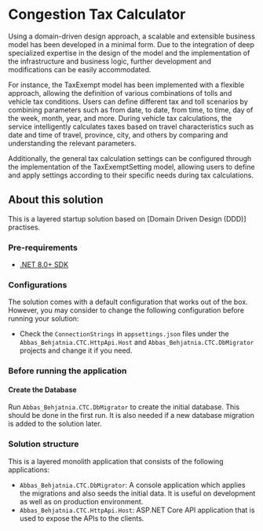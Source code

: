 # Congestion Tax Calculator

Using a domain-driven design approach, a scalable and extensible business model has been developed in a minimal form. Due to the integration of deep specialized expertise in the design of the model and the implementation of the infrastructure and business logic, further development and modifications can be easily accommodated.

For instance, the TaxExempt model has been implemented with a flexible approach, allowing the definition of various combinations of tolls and vehicle tax conditions. Users can define different tax and toll scenarios by combining parameters such as from date, to date, from time, to time, day of the week, month, year, and more. During vehicle tax calculations, the service intelligently calculates taxes based on travel characteristics such as date and time of travel, province, city, and others by comparing and understanding the relevant parameters.

Additionally, the general tax calculation settings can be configured through the implementation of the TaxExemptSetting model, allowing users to define and apply settings according to their specific needs during tax calculations.

## About this solution

This is a layered startup solution based on [Domain Driven Design (DDD)] practises.

### Pre-requirements

* [.NET 8.0+ SDK](https://dotnet.microsoft.com/download/dotnet)

### Configurations

The solution comes with a default configuration that works out of the box. However, you may consider to change the following configuration before running your solution:

* Check the `ConnectionStrings` in `appsettings.json` files under the `Abbas_Behjatnia.CTC.HttpApi.Host` and `Abbas_Behjatnia.CTC.DbMigrator` projects and change it if you need.

### Before running the application

#### Create the Database

Run `Abbas_Behjatnia.CTC.DbMigrator` to create the initial database. This should be done in the first run. It is also needed if a new database migration is added to the solution later.

### Solution structure

This is a layered monolith application that consists of the following applications:

* `Abbas_Behjatnia.CTC.DbMigrator`: A console application which applies the migrations and also seeds the initial data. It is useful on development as well as on production environment.
* `Abbas_Behjatnia.CTC.HttpApi.Host`: ASP.NET Core API application that is used to expose the APIs to the clients.
